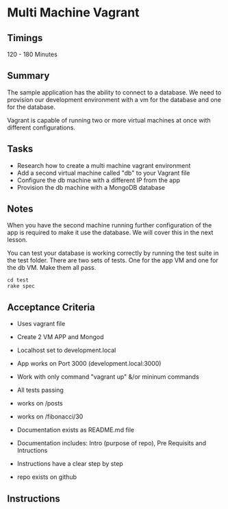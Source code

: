 # Multi Machine Vagrant

## Timings

120 - 180 Minutes

## Summary

The sample application has the ability to connect to a database. We need to provision our development environment with a vm for the database and one for the database.

Vagrant is capable of running two or more virtual machines at once with different configurations.

## Tasks

* Research how to create a multi machine vagrant environment
* Add a second virtual machine called "db" to your Vagrant file
* Configure the db machine with a different IP from the app
* Provision the db machine with a MongoDB database


## Notes

When you have the second machine running further configuration of the app is required to make it use the database. We will cover this in the next lesson.

You can test your database is working correctly by running the test suite in the test folder. There are two sets of tests. One for the app VM and one for the db VM. Make them all pass.

```
cd test
rake spec
```


## Acceptance Criteria

* Uses vagrant file
* Create 2 VM APP and Mongod
* Localhost set to development.local

* App works on Port 3000 (development.local:3000)

* Work with only command "vagrant up" &/or mininum commands
* All tests passing
* works on /posts
* works on /fibonacci/30

* Documentation exists as README.md file
* Documentation includes: Intro (purpose of repo), Pre Requisits  and Intructions
* Instructions have a clear step by step

* repo exists on github


## Instructions

